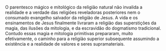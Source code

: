﻿O parentesco mágico e mitológico da religião natural não invalida a realidade e a verdade das religiões reveladoras posteriores nem o consumado evangelho salvador da religião de Jesus. A vida e os ensinamentos de Jesus finalmente livraram a religião das superstições da magia, das ilusões da mitologia, e da escravidão do dogmatismo tradicional. Contudo essas magia e mitologia primitivas prepararam, muito efetivamente, o caminho para a religião superior subsequente assumindo a existência e a realidade de valores e seres supramateriais.